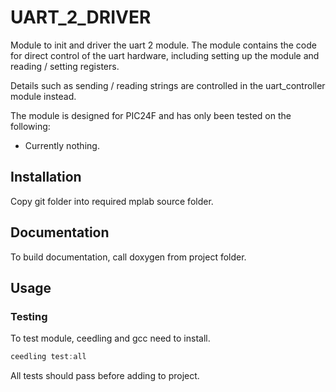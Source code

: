 # UART_2_DRIVER

Module to init and driver the uart 2 module. The module contains the code for
direct control of the uart hardware, including setting up the module and reading
 / setting registers.

Details such as sending / reading strings are controlled in the uart_controller
module instead.

The module is designed for PIC24F and has only been tested on the following:

- Currently nothing.

## Installation

Copy git folder into required mplab source folder.

## Documentation

To build documentation, call doxygen from project folder.

## Usage

### Testing

To test module, ceedling and gcc need to install.

```cpp
ceedling test:all
```

All tests should pass before adding to project.
